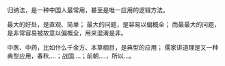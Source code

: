 归纳法，是一种中国人最常用，甚至是唯一应用的逻辑方法。

最大的好处，是直观、简单；
最大的问题，是容易以偏概全；
而最最大的问题，是非常容易被故意以偏概全，用来混淆是非。

中医、中药，比如什么千金方、本草纲目，是典型的应用；
儒家讲道理是又一种典型应用，春秋....；战国....；前朝....，所以...。



